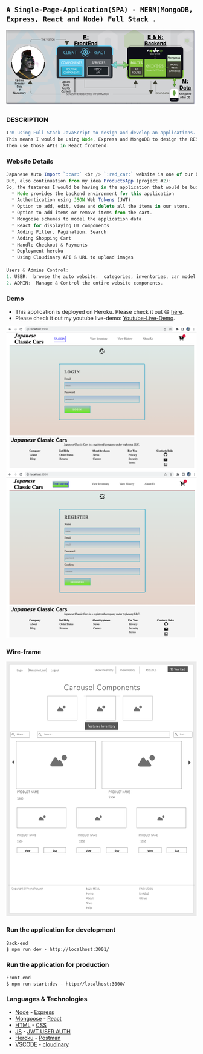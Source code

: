 ## `A Single-Page-Application(SPA) - MERN(MongoDB, Express, React and Node) Full Stack .`

![MERN DIAGRAM](./img/diagamdraw.png)

### DESCRIPTION

```js
I'm using Full Stack JavaScript to design and develop an applications. 
This means I would be using Node, Express and MongoDB to design the REST APIs.
Then use those APIs in React frontend.
```

### Website Details 
```js
Japanese Auto Import `:car:` <br /> `:red_car:` website is one of our business model: 
But, also continuation from my idea ProductsApp (project #2): 
So, the features I would be having in the application that would be building are:
  * Node provides the backend environment for this application
  * Authentication using JSON Web Tokens (JWT).
  * Option to add, edit, view and delete all the items in our store.
  * Option to add items or remove items from the cart.
  * Mongoose schemas to model the application data
  * React for displaying UI components
  * Adding Filter, Pagination, Search
  * Adding Shopping Cart
  * Handle Checkout & Payments
  * Deployment heroku
  * Using Cloudinary API & URL to upload images
  
Users & Admins Control:
1. USER:  browse the auto website:  categories, inventories, car model:  (cart and payment).
2. ADMIN:  Manage & Control the entire website components.
```
### Demo
- This application is deployed on Heroku. Please check it out :smile: [here](link).
- Please check it out my youtube live-demo:  [Youtube-Live-Demo](https://youtu.be/dX3sfDaacyw).


![LoginDemo](./img/login.png)
![RegisterDemo](./img/signup.png)


### Wire-frame
![Wireframe](./img/ERD.png)


### Run the application for development
```
Back-end
$ npm run dev - http://localhost:3001/

```
### Run the application for production
```
Front-end
$ npm run start:dev - http://localhost:3000/
```


### Languages & Technologies 

- [Node](https://nodejs.org/en/) - [Express](https://expressjs.com/)
- [Mongoose](https://mongoosejs.com/) - [React](https://reactjs.org/)
- [HTML](https://html.com/) - [CSS](https://www.w3schools.com/Css/) 
- [JS](https://www.w3schools.com/js/default.asp) - [JWT USER AUTH](https://jwt.io/) 
- [Heroku](https://id.heroku.com/login) - [Postman](https://www.postman.com/)
- [VSCODE](https://code.visualstudio.com/) - [cloudinary](https://cloudinary.com//)


